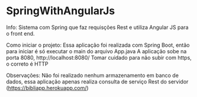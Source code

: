 # SpringWithAngularJs
Info: 
Sistema com Spring que faz requisções Rest e utiliza Angular JS para o front end.

Como iniciar o projeto:
Essa aplicação foi realizada com Spring Boot, então para iniciar é só executar o main do arquivo App.java 
A aplicação sobe na porta 8080, http://localhost:8080/
Tomar cuidado para não subir com https, o correto é HTTP

Observações:
Não foi realizado nenhum armazenamento em banco de dados, essa aplicação apenas realiza consulta de serviço Rest do servidor (https://bibliapp.herokuapp.com/)

